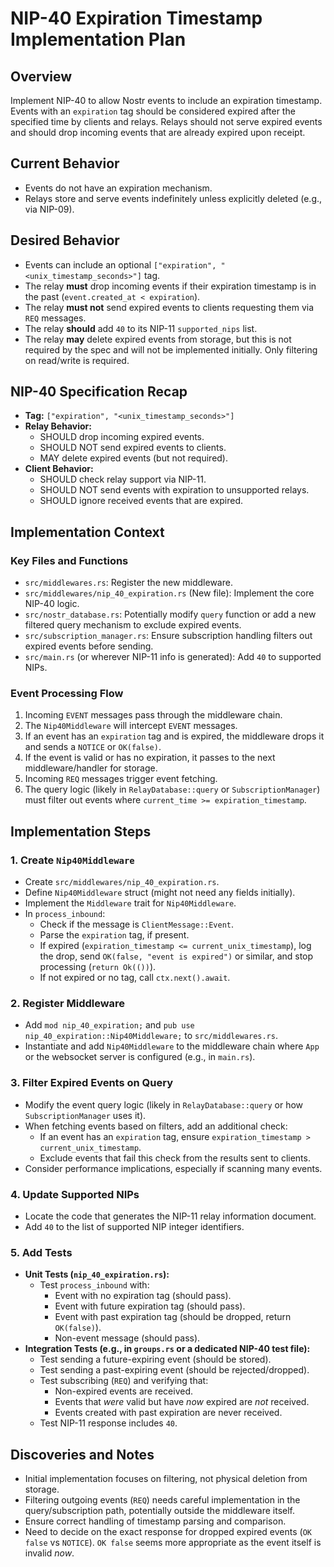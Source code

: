 # NIP-40 Expiration Timestamp Implementation Plan

## Overview
Implement NIP-40 to allow Nostr events to include an expiration timestamp. Events with an `expiration` tag should be considered expired after the specified time by clients and relays. Relays should not serve expired events and should drop incoming events that are already expired upon receipt.

## Current Behavior
- Events do not have an expiration mechanism.
- Relays store and serve events indefinitely unless explicitly deleted (e.g., via NIP-09).

## Desired Behavior
- Events can include an optional `["expiration", "<unix_timestamp_seconds>"]` tag.
- The relay **must** drop incoming events if their expiration timestamp is in the past (`event.created_at < expiration`).
- The relay **must not** send expired events to clients requesting them via `REQ` messages.
- The relay **should** add `40` to its NIP-11 `supported_nips` list.
- The relay **may** delete expired events from storage, but this is not required by the spec and will not be implemented initially. Only filtering on read/write is required.

## NIP-40 Specification Recap
- **Tag:** `["expiration", "<unix_timestamp_seconds>"]`
- **Relay Behavior:**
    - SHOULD drop incoming expired events.
    - SHOULD NOT send expired events to clients.
    - MAY delete expired events (but not required).
- **Client Behavior:**
    - SHOULD check relay support via NIP-11.
    - SHOULD NOT send events with expiration to unsupported relays.
    - SHOULD ignore received events that are expired.

## Implementation Context

### Key Files and Functions
- `src/middlewares.rs`: Register the new middleware.
- `src/middlewares/nip_40_expiration.rs` (New file): Implement the core NIP-40 logic.
- `src/nostr_database.rs`: Potentially modify `query` function or add a new filtered query mechanism to exclude expired events.
- `src/subscription_manager.rs`: Ensure subscription handling filters out expired events before sending.
- `src/main.rs` (or wherever NIP-11 info is generated): Add `40` to supported NIPs.

### Event Processing Flow
1. Incoming `EVENT` messages pass through the middleware chain.
2. The `Nip40Middleware` will intercept `EVENT` messages.
3. If an event has an `expiration` tag and is expired, the middleware drops it and sends a `NOTICE` or `OK(false)`.
4. If the event is valid or has no expiration, it passes to the next middleware/handler for storage.
5. Incoming `REQ` messages trigger event fetching.
6. The query logic (likely in `RelayDatabase::query` or `SubscriptionManager`) must filter out events where `current_time >= expiration_timestamp`.

## Implementation Steps

### 1. Create `Nip40Middleware`
- Create `src/middlewares/nip_40_expiration.rs`.
- Define `Nip40Middleware` struct (might not need any fields initially).
- Implement the `Middleware` trait for `Nip40Middleware`.
- In `process_inbound`:
    - Check if the message is `ClientMessage::Event`.
    - Parse the `expiration` tag, if present.
    - If expired (`expiration_timestamp <= current_unix_timestamp`), log the drop, send `OK(false, "event is expired")` or similar, and stop processing (`return Ok(())`).
    - If not expired or no tag, call `ctx.next().await`.

### 2. Register Middleware
- Add `mod nip_40_expiration;` and `pub use nip_40_expiration::Nip40Middleware;` to `src/middlewares.rs`.
- Instantiate and add `Nip40Middleware` to the middleware chain where `App` or the websocket server is configured (e.g., in `main.rs`).

### 3. Filter Expired Events on Query
- Modify the event query logic (likely in `RelayDatabase::query` or how `SubscriptionManager` uses it).
- When fetching events based on filters, add an additional check:
    - If an event has an `expiration` tag, ensure `expiration_timestamp > current_unix_timestamp`.
    - Exclude events that fail this check from the results sent to clients.
- Consider performance implications, especially if scanning many events.

### 4. Update Supported NIPs
- Locate the code that generates the NIP-11 relay information document.
- Add `40` to the list of supported NIP integer identifiers.

### 5. Add Tests
- **Unit Tests (`nip_40_expiration.rs`):**
    - Test `process_inbound` with:
        - Event with no expiration tag (should pass).
        - Event with future expiration tag (should pass).
        - Event with past expiration tag (should be dropped, return `OK(false)`).
        - Non-event message (should pass).
- **Integration Tests (e.g., in `groups.rs` or a dedicated NIP-40 test file):**
    - Test sending a future-expiring event (should be stored).
    - Test sending a past-expiring event (should be rejected/dropped).
    - Test subscribing (`REQ`) and verifying that:
        - Non-expired events are received.
        - Events that *were* valid but have *now* expired are *not* received.
        - Events created with past expiration are never received.
    - Test NIP-11 response includes `40`.

## Discoveries and Notes
- Initial implementation focuses on filtering, not physical deletion from storage.
- Filtering outgoing events (`REQ`) needs careful implementation in the query/subscription path, potentially outside the middleware itself.
- Ensure correct handling of timestamp parsing and comparison.
- Need to decide on the exact response for dropped expired events (`OK false` vs `NOTICE`). `OK false` seems more appropriate as the event itself is invalid *now*.